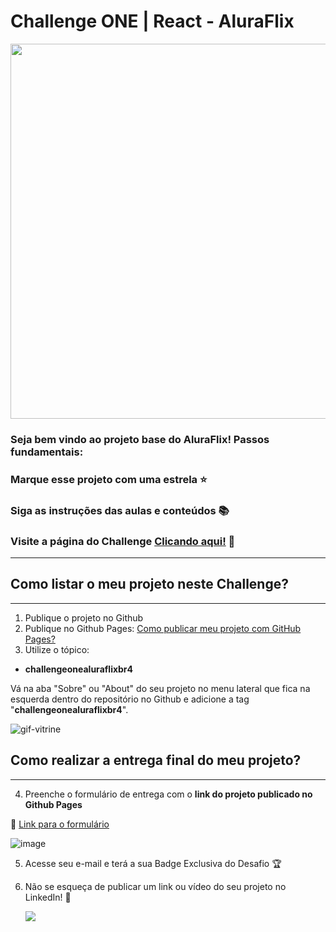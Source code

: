 # Challenge ONE | React - AluraFlix

<p align="center" >
     <img width="600" heigth="600" src="https://user-images.githubusercontent.com/95771285/223713954-12e40b76-7710-4e4c-9c00-4d8eb2512b02.png">
</p>

### Seja bem vindo ao projeto base do AluraFlix! Passos fundamentais:

### Marque esse projeto com uma estrela ⭐
### Siga as instruções das aulas e conteúdos 📚
### Visite a página do Challenge [Clicando aqui!](https://www.alura.com.br/challenges/oracle-one-front-end/aluraflix) 📃
---

## Como listar o meu projeto neste Challenge?
---

1) Publique o projeto no Github
2) Publique no Github Pages: [Como publicar meu projeto com GitHub Pages?](https://docs.github.com/pt/pages/getting-started-with-github-pages/creating-a-github-pages-site)
3) Utilize o tópico:

  - **challengeonealuraflixbr4**
  
 Vá na aba "Sobre" ou "About" do seu projeto no menu lateral que fica na esquerda dentro do repositório no Github e adicione a tag "**challengeonealuraflixbr4**".
 
![gif-vitrine](https://user-images.githubusercontent.com/91544872/153601047-62aee6cb-e3cf-42b3-92c3-7130c996113f.gif)

## Como realizar a entrega final do meu projeto?
---

4) Preenche o formulário de entrega com o **link do projeto publicado no Github Pages**

🔹 [Link para o formulário](https://lp.alura.com.br/alura-latam-entrega-challenge-one-portugues-front-end)

![image](https://user-images.githubusercontent.com/92184087/208179699-a9fc5b9e-c9b5-4dab-a711-43ddfbcd00d0.png)

5) Acesse seu e-mail e terá a sua Badge Exclusiva do Desafio 🏆
6) Não se esqueça de publicar um link ou vídeo do seu projeto no LinkedIn! 🏁

    <a href="https://www.linkedin.com/company/alura-latam/mycompany/" target="_blank"><img src="https://img.shields.io/badge/-LinkedIn-%230077B5?style=for-the-badge&logo=linkedin&logoColor=white" target="_blank"></a>    
